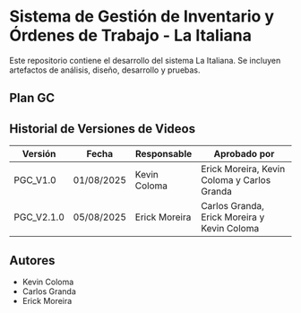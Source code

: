 # Sistema de Gestión de Inventario y Órdenes de Trabajo - La Italiana

Este repositorio contiene el desarrollo del sistema La Italiana. Se incluyen artefactos de análisis, diseño, desarrollo y pruebas.

## Plan GC

## Historial de Versiones de Videos

| Versión | Fecha | Responsable | Aprobado por |
|---------|-------|-------------|--------------|
| PGC_V1.0 | 01/08/2025 | Kevin Coloma | Erick Moreira, Kevin Coloma y Carlos Granda |
| PGC_V2.1.0 | 05/08/2025 | Erick Moreira | Carlos Granda, Erick Moreira y Kevin Coloma |



## Autores
- Kevin Coloma
- Carlos Granda
- Erick Moreira


